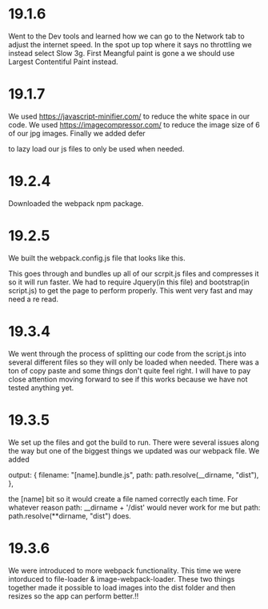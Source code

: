 # 19.1.6

Went to the Dev tools and learned how we can go to the Network tab to adjust the internet speed. In the spot up top where it says no throttling we instead select Slow 3g.
First Meangful paint is gone a we should use Largest Contentiful Paint instead.

# 19.1.7

We used https://javascript-minifier.com/ to reduce the white space in our code. We used https://imagecompressor.com/ to reduce the image size of 6 of our jpg images. Finally we added defer

<script src='assets/js/vendor/jQuery.js' defer ></script>
<script src='assets/js/vendor/bootstrap.js' defer ></script>
<script src='./dist/script.min.js' defer ></script>

to lazy load our js files to only be used when needed.

# 19.2.4

Downloaded the webpack npm package.

# 19.2.5

We built the webpack.config.js file that looks like this.

<!-- const webpack = require("webpack");
const path = require("path");
module.exports = {
entry: "./assets/js/script.js",
output: {
path: path.resolve(\_\_dirname, "dist"),
filename: "main.bundle.js",
},
plugins: [
new webpack.ProvidePlugin({
$: "jquery",
jQuery: "jquery",
}),
],
mode: "development",
}; -->

This goes through and bundles up all of our scrpit.js files and compresses it so it will run faster. We had to require Jquery(in this file) and bootstrap(in script.js) to get the page to perform properly. This went very fast and may need a re read.

# 19.3.4

We went through the process of splitting our code from the script.js into several different files so they will only be loaded when needed. There was a ton of copy paste and some things don't quite feel right. I will have to pay close attention moving forward to see if this works because we have not tested anything yet.

# 19.3.5

We set up the files and got the build to run. There were several issues along the way but one of the biggest things we updated was our webpack file. We added

output: {
filename: "[name].bundle.js",
path: path.resolve(\_\_dirname, "dist"),
},

the [name] bit so it would create a file named correctly each time. For whatever reason path: \_\_dirname + '/dist' would never work for me but path: path.resolve(\*\*dirname, "dist") does.

# 19.3.6

We were introduced to more webpack functionality. This time we were intorduced to file-loader & image-webpack-loader. These two things together made it possible to load images into the dist folder and then resizes so the app can perform better.!!
